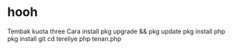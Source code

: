 # hooh
Tembak kuota three 
Cara install
pkg upgrade && pkg update
pkg install php
pkg install git
cd tereliye
php tenan.php

